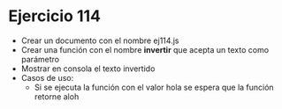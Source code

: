 # Ejercicio 114

* Crear un documento con el nombre ej114.js
* Crear una función con el nombre **invertir** que acepta un texto como parámetro
* Mostrar en consola el texto invertido
* Casos de uso:
  * Si se ejecuta la función con el valor hola se espera que la función retorne aloh
